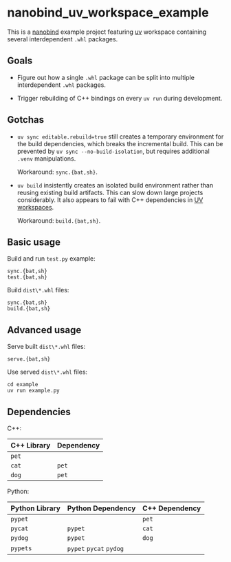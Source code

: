 # nanobind_uv_workspace_example

This is a [nanobind](https://github.com/wjakob/nanobind) example project featuring [uv](https://github.com/astral-sh/uv) workspace containing several interdependent `.whl` packages.

## Goals

* Figure out how a single `.whl` package can be split into multiple interdependent `.whl` packages.

* Trigger rebuilding of C++ bindings on every `uv run` during development.

## Gotchas

* `uv sync editable.rebuild=true` still creates a temporary environment for the build dependencies, which breaks the incremental build. This can be prevented by `uv sync --no-build-isolation`, but requires additional `.venv` manipulations.

  Workaround: `sync.{bat,sh}`.

* `uv build` insistently creates an isolated build environment rather than reusing existing build artifacts. This can slow down large projects considerably. It also appears to fail with C++ dependencies in [UV workspaces](https://docs.astral.sh/uv/concepts/projects/workspaces).

  Workaround: `build.{bat,sh}`.

## Basic usage

Build and run `test.py` example:

```
sync.{bat,sh}
test.{bat,sh}
```

Build `dist\*.whl` files:

```
sync.{bat,sh}
build.{bat,sh}
```

## Advanced usage

Serve built `dist\*.whl` files:

```
serve.{bat,sh}
```

Use served `dist\*.whl` files:

```
cd example
uv run example.py
```

## Dependencies

C++:

|C++ Library|Dependency|
|-----------|----------|
|`pet`||
|`cat`|`pet`|
|`dog`|`pet`|

Python:

|Python Library|Python Dependency|C++ Dependency|
|--------------|-----------------|--------------|
|`pypet`||`pet`|
|`pycat`|`pypet`|`cat`|
|`pydog`|`pypet`|`dog`|
|`pypets`|`pypet` `pycat` `pydog`||
